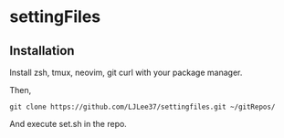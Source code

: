 # settingFiles
## Installation
Install zsh, tmux, neovim, git curl with your package manager.

Then,

`git clone https://github.com/LJLee37/settingfiles.git ~/gitRepos/`

And execute set.sh in the repo.
